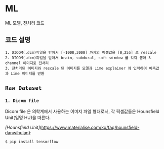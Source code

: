 # ML
ML 모델, 전처리 코드

## 코드 설명
    1. DICOM(.dcm)파일을 받아서 [-1000,3000] 까지의 픽셀값을 [0,255] 로 rescale
    2. DICOM(.dcm)파일을 받아서 brain, subdural, soft window 를 각각 뽑아 3-channel 이미지로 전처리
    3. 전처리된 이미지와 rescale 된 이미지를 모델과 Lime explainer 에 입력하여 예측값과 Lime 이미지를 반환

## ```Raw Dataset```
### ```1. Dicom file```

Dicom file 은 의학계에서 사용하는 이미지 파일 형태로서, 각 픽셀값들은 Hounsfield Unit(일명 HU)을 따른다.

*[Hounsfield Unit]*(https://www.materialise.com/ko/faq/hounsfield-danwihulan):

```
$ pip install tensorflow
```
